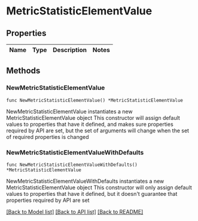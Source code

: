 # MetricStatisticElementValue

## Properties

Name | Type | Description | Notes
------------ | ------------- | ------------- | -------------

## Methods

### NewMetricStatisticElementValue

`func NewMetricStatisticElementValue() *MetricStatisticElementValue`

NewMetricStatisticElementValue instantiates a new MetricStatisticElementValue object
This constructor will assign default values to properties that have it defined,
and makes sure properties required by API are set, but the set of arguments
will change when the set of required properties is changed

### NewMetricStatisticElementValueWithDefaults

`func NewMetricStatisticElementValueWithDefaults() *MetricStatisticElementValue`

NewMetricStatisticElementValueWithDefaults instantiates a new MetricStatisticElementValue object
This constructor will only assign default values to properties that have it defined,
but it doesn't guarantee that properties required by API are set


[[Back to Model list]](../README.md#documentation-for-models) [[Back to API list]](../README.md#documentation-for-api-endpoints) [[Back to README]](../README.md)


